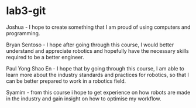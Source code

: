 # lab3-git

Joshua - I hope to create something that I am proud of using computers and programming.

Bryan Sentoso - I hope after going through this course, I would better understand and appreciate robotics and hopefully have the necessary skills required to be a better engineer.

Paul Yong Shao En - I hope that by going through this course, I am able to learn more about the industry standards and practices for robotics, so that I can be better prepared to work in a robotics field.

Syamim - from this course i hope to get experience on how robots are made in the industry and gain insight on how to optimise my workflow. 
